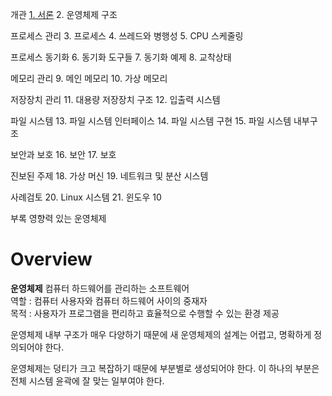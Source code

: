 개관
[1. 서론](https://github.com/junsu9637/Study/blob/main/Operating%20System/Operating%20System%20Concepts/Contents/Introduction.md)
2. 운영체제 구조

프로세스 관리
3. 프로세스
4. 쓰레드와 병행성
5. CPU 스케줄링

프로세스 동기화
6. 동기화 도구들
7. 동기화 예제
8. 교착상태

메모리 관리
9. 메인 메모리
10. 가상 메모리

저장장치 관리
11. 대용량 저장장치 구조
12. 입출력 시스템

파일 시스템
13. 파일 시스템 인터페이스
14. 파일 시스템 구현
15. 파일 시스템 내부구조

보안과 보호
16. 보안
17. 보호


진보된 주제
18. 가상 머신
19. 네트워크 및 분산 시스템


사례검토
20. Linux 시스템
21. 윈도우 10

부록
영향력 있는 운영체제

# Overview

**운영체제**
컴퓨터 하드웨어를 관리하는 소프트웨어       
역할 : 컴퓨터 사용자와 컴퓨터 하드웨어 사이의 중재자                    
목적 : 사용자가 프로그램을 편리하고 효율적으로 수행할 수 있는 환경 제공              

운영체제 내부 구조가 매우 다양하기 때문에 새 운영체제의 설계는 어렵고, 명확하게 정의되어야 한다.

운영체제는 덩티가 크고 복잡하기 때문에 부분별로 생성되어야 한다. 이 하나의 부분은 전체 시스템 윤곽에 잘 맞는 일부여야 한다.
